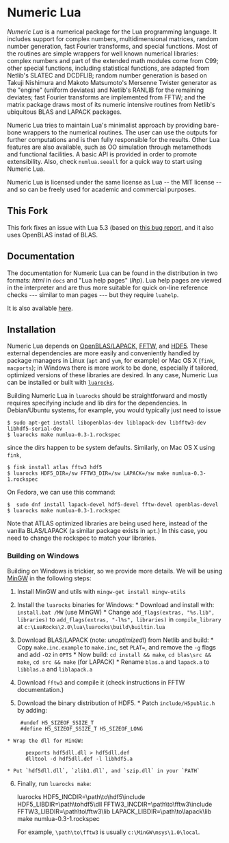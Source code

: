 Numeric Lua
===========

_Numeric Lua_ is a numerical package for the Lua programming language. It
includes support for complex numbers, multidimensional matrices, random number
generation, fast Fourier transforms, and special functions. Most of the
routines are simple wrappers for well known numerical libraries: complex
numbers and part of the extended math modules come from C99; other special
functions, including statistical functions, are adapted from Netlib's SLATEC
and DCDFLIB; random number generation is based on Takuji Nishimura and Makoto
Matsumoto's Mersenne Twister generator as the "engine" (uniform deviates) and
Netlib's RANLIB for the remaining deviates; fast Fourier transforms are
implemented from FFTW; and the matrix package draws most of its numeric
intensive routines from Netlib's ubiquitous BLAS and LAPACK packages.

Numeric Lua tries to maintain Lua's minimalist approach by providing bare-bone
wrappers to the numerical routines. The user can use the outputs for further
computations and is then fully responsible for the results. Other Lua features
are also available, such as OO simulation through metamethods and functional
facilities. A basic API is provided in order to promote extensibility. Also,
check `numlua.seeall` for a quick way to start using Numeric Lua.

Numeric Lua is licensed under the same license as Lua -- the MIT license --
and so can be freely used for academic and commercial purposes.

This Fork
---------

This fork fixes an issue with Lua 5.3 (based on [this bug report](https://github.com/carvalho/numlua/issues/5),
and it also uses OpenBLAS instad of BLAS.


Documentation
-------------

The documentation for Numeric Lua can be found in the distribution in two
formats: _html_ in `docs` and "Lua help pages" (_lhp_). Lua help pages are
viewed in the interpreter and are thus more suitable for quick on-line
reference checks --- similar to man pages --- but they require `luahelp`.

It is also available [here](https://www.kodymirus.cz/numlua/).


Installation
------------

Numeric Lua depends on
[OpenBLAS/LAPACK](https://www.openblas.net/),
[FFTW](http://www.fftw.org "FFTW"), and
[HDF5](http://www.hdfgroup.org/HDF5 "HDF5"). These external dependencies are
more easily and conveniently handled by package managers in Linux (`apt` and
`yum`, for example) or Mac OS X (`fink`, `macports`); in Windows there is more
work to be done, especially if tailored, optimized versions of these libraries
are desired. In any case, Numeric Lua can be installed or built with
[`luarocks`](http://luarocks.org "luarocks").

Building Numeric Lua in `luarocks` should be straightforward and mostly
requires specifying include and lib dirs for the dependencies. In
Debian/Ubuntu systems, for example, you would typically just need to issue

    $ sudo apt-get install libopenblas-dev liblapack-dev libfftw3-dev libhdf5-serial-dev
    $ luarocks make numlua-0.3-1.rockspec

since the dirs happen to be system defaults. Similarly, on Mac OS X using
`fink`,

    $ fink install atlas fftw3 hdf5
    $ luarocks HDF5_DIR=/sw FFTW3_DIR=/sw LAPACK=/sw make numlua-0.3-1.rockspec

On Fedora, we can use this command:

    $  sudo dnf install lapack-devel hdf5-devel fftw-devel openblas-devel
    $ luarocks make numlua-0.3-1.rockspec


Note that ATLAS optimized libraries are being used here, instead of the
vanilla BLAS/LAPACK (a similar package exists in `apt`.) In this case, you
need to change the rockspec to match your libraries.


### Building on Windows ###

Building on Windows is trickier, so we provide more details. We will be using
[MinGW](http://www.mingw.org "Minimalist GNU for Windows") in the following
steps:

  1. Install MinGW and utils with `mingw-get install mingw-utils`

  2. Install the `luarocks` binaries for Windows:
    * Download and install with: `install.bat /MW` (use MinGW)
    * Change `add_flags(extras, "%s.lib", libraries)` to
      `add_flags(extras, "-l%s", libraries)` in `compile_library` at
      `c:\LuaRocks\2.0\lua\luarocks\build\builtin.lua`

  3. Download BLAS/LAPACK (note: _unoptimized_!) from Netlib and build:
    * Copy `make.inc.example` to `make.inc`, set `PLAT=`, and remove the `-g`
      flags and add `-O2` in `OPTS`
    * Now build: `cd install && make`, `cd blas\src && make`, `cd src && make`
      (for LAPACK)
    * Rename `blas.a` and `lapack.a` to `libblas.a` and `liblapack.a`

  4. Download `fftw3` and compile it (check instructions in FFTW
     documentation.)

  5. Download the binary distribution of HDF5.
    * Patch `include/H5public.h` by adding:

          #undef H5_SIZEOF_SSIZE_T
          #define H5_SIZEOF_SSIZE_T H5_SIZEOF_LONG

    * Wrap the dll for MinGW:

          pexports hdf5dll.dll > hdf5dll.def
          dlltool -d hdf5dll.def -l libhdf5.a

    * Put `hdf5dll.dll`, `zlib1.dll`, and `szip.dll` in your `PATH`

  6. Finally, run `luarocks make`:

        luarocks HDF5_INCDIR=\path\to\hdf5\include HDF5_LIBDIR=\path\tohdf5\dll
        FFTW3_INCDIR=\path\to\fftw3\include FFTW3_LIBDIR=\path\to\fftw3\lib
        LAPACK_LIBDIR=\path\to\lapack\lib make numlua-0.3-1.rockspec

      For example, `\path\to\fftw3` is usually `c:\MinGW\msys\1.0\local`.

